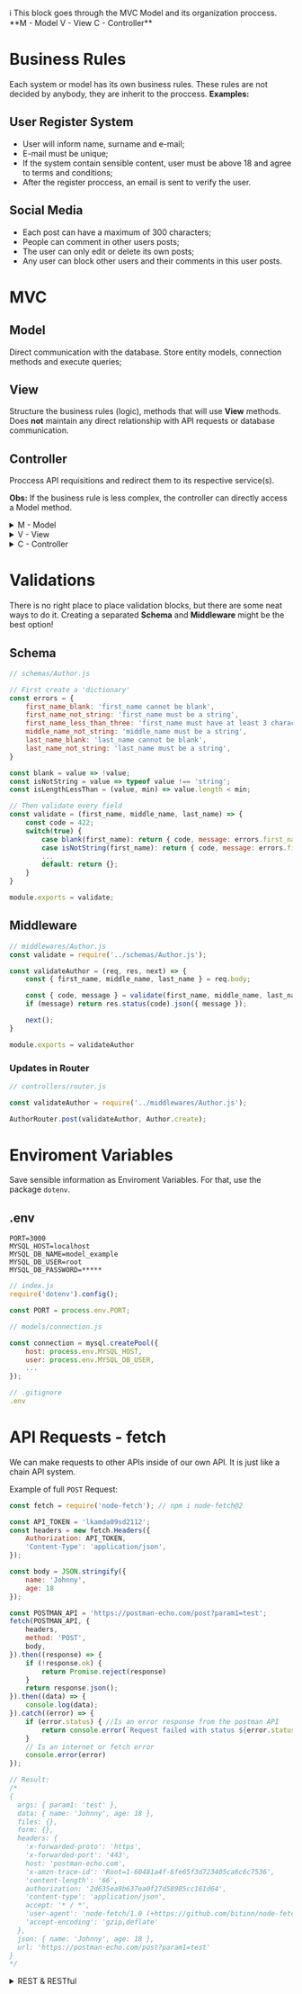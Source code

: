 <aside>
ℹ️ This block goes through the MVC Model and its organization proccess.
**M - Model
V - View
C - Controller**

</aside>

# Business Rules

Each system or model has its own business rules. These rules are not decided by anybody, they are inherit to the proccess. **Examples:**

## User Register System

- User will inform name, surname and e-mail;
- E-mail must be unique;
- If the system contain sensible content, user must be above 18 and agree to terms and conditions;
- After the register proccess, an email is sent to verify the user.

## Social Media

- Each post can have a maximum of 300 characters;
- People can comment in other users posts;
- The user can only edit or delete its own posts;
- Any user can block other users and their comments in this user posts.

# MVC

## Model

Direct communication with the database. Store entity models, connection methods and execute queries;

## View

Structure the business rules (logic), methods that will use **View** methods. Does **not** maintain any direct relationship with API requests or database communication.

## Controller

Proccess API requisitions and redirect them to its respective service(s).

**Obs:** If the business rule is less complex, the controller can directly access a Model method.

<details>
<summary>M - Model</summary>

# Creating a Model

## Connecting to MySQL in Node.js

```jsx
// connection.js
const mysql = require('mysql2/promise'); // npm i mysql2

// createPool will keep the connection with the database alive.
const connection = mysql.createPool({
  host: 'localhost',
  user: 'root',
  password: 'root',
  database: 'model_example'
});

module.exports = connection;
```

## Model Methods

```jsx
// models/Author.js
const connection = require('./connection');

const getAll = async () => {
	// Execute the query just like you would in SQL
	const [authors, _fields] = await connection.execute(
	  'SELECT id, first_name, middle_name, last_name FROM model_example.authors;',
  );
  return authors;
	// result: [ { ...author_one }, { ...author_two }, ... ];
};

const getById = async (id) => {
	// Whenever we want to include a separate variable in a query, we can use '?'
	const query = 'SELECT first_name, middle_name, last_name FROM model_example.authors WHERE id = ?;';
	const [author] = await connection.execute(query, [id]);
	
	if (!author.length) return null;
	return author;
}

const create = async (firstName, middleName, lastName) => connection.execute(
	'INSERT INTO model_example.authors (first_name, middle_name, last_name) VALUES (?,?,?)',
	[firstName, middleName, lastName],
);

const isValid = (firstName, middleName, lastName) => {
	if (!firstName || typeof firstName !== 'string') return false;
	if (!lastName || typeof lastName !== 'string') return false;
	if (middleName && typeof middleName !== 'string') return false;
	
	return true;
};

module.exports = {
	getAll,
	getById,
	create,
	isValid,
};
```

## Serialize (View Method)

The data retrieved from the database will not be in `camelCase`, which is default for variables in JS. For this reason, we are going to serialize it:

```jsx
const serialize = ({ id, ...authorData }) => ({
	id,
	firstName: authorData.first_name,
	middleName: authorData.middle_name,
	lastName: authorData.last_name,
});

const getAll = async () => {
	...
	return authors.map(serialize);
}

const getById =  async (id) => {
	...
	return serialize(author[0]);
}
```

## Express Routes

```jsx
// index.js
const Author = require('./models/Author');

app.get('/authors', async (_req, res) => {
	const authors = await Author.getAll();

	res.status(200).json(authors);
});

app.get('/authors/:id', async (req, res) => {
	const { id } = req.params;
	const author = await Author.getById(id);

	if (!author) return res.status(404).json({ message: 'Not found' });

	res.status(200).json(authors);
});

app.post('/authors', async (req, res) => {
	const { firstName, middleName, lastName } = req.body;

	if (!Author.isValid(firstName, middleName, lastName)) {
		return res.status(400).json({ message: 'Invalid Data' });
	}

	await Author.create(firstName, middleName, lastName);
	res.status(201).json({ message: 'Author created successfully!'});
});
```
</details>

<details>
<summary>V - View</summary>

# Method Distribution

**Taking as example this Model:**

```jsx
// models/Author.js
const connection = require('./connection');

/*
const serialize = (authorData) => ({
	id: authorData.id,
	firstName: authorData.first_name,
	middleName: authorData.middle_name,
	lastName: authorData.last_name,
});
*/

const getAll = async () => {
	const [authors, _fields] = await connection.execute(
	  'SELECT id, first_name, middle_name, last_name FROM model_example.authors;',
  );
  return authors;
				//.map(serialize);
};

const create = async (firstName, middleName, lastName) => connection.execute(
	'INSERT INTO model_example.authors (first_name, middle_name, last_name) VALUES (?,?,?)',
	[firstName, middleName, lastName],
);

/*
const isValid = (firstName, middleName, lastName) => {
	if (!firstName || typeof firstName !== 'string') return false;
	if (!lastName || typeof lastName !== 'string') return false;
	if (middleName && typeof middleName !== 'string') return false;
	
	return true;
};
*/

module.exports = {
	getAll,
	create,
};
```

The following can be delegated to the View: `serialize(), isValid()`. It will then be responsible for the **business rules:**

```jsx
// views/Author.js

const Author = require('../models/Author.js')

const serialize = ({ id, ...authorData }) => ({
	id,
	firstName: authorData.first_name,
	middleName: authorData.middle_name,
	lastName: authorData.last_name,
});

const isValid = (firstName, middleName, lastName) => {
	if (!firstName || typeof firstName !== 'string') return false;
	if (!lastName || typeof lastName !== 'string') return false;
	if (middleName && typeof middleName !== 'string') return false;
	
	return true;
};

const getAll = async () => {
	const author = await Author.getAll();
	return author.map(serialize);
};

const create = async (firstName, middleName, lastName) => {
	const valid = isValid(firstName, middleName, lastName);
	if (!valid) return false;
	
	const [data] = await Author.create(firstName, middleName, lastName);
	return { id: data.insertId, firstName, middleName, lastName };
}
```

## What about the index?

```jsx
const Author = require('./views/Authors');

app.get('/authors', async (_req, res) => {
	const authors = await Author.getAll();
	res.status(200).json(authors);
});

app.post('/authors', async (req, res) => {
  const { firstName, middleName, lastName } = req.body;

  const author = await Author.create(firstName, middleName, lastName);

  if (!author) return res.status(400).json({ message: 'Invalid data' });

  res.status(201).json(author);
});
```

Very similar, right? That’s pretty much it.
</details>

<details>
<summary>C - Controller</summary>

# Importing from index

```jsx
// controllers/Author.js

const Author = require('../views/Author');

const getAll = async (_req, res) => {
  const authors = await Author.getAll();

  res.status(200).json(authors);
};

const create = async (req, res) => {
  const { firstName, middleName, lastName } = req.body;

  const author = await Author.create(firstName, middleName, lastName);
  if (!author) return res.status(400).json({ message: 'Invalid Data' });

  res.status(201).json(author);
};

module.exports = {
  getAll,
  createAuthor,
};
```

```jsx
// controllers/router.js
const express = require('express');

const Author = require('./Author.js');
const AuthorRouter = express.Router();

AuthorRouter.get(Author.getAll);
AuthorRouter.post(Author.create);

module.exports = {
	AuthorRouter,
};
```

## The Clean View - Index

```jsx
const express = require('express');

const app = express();

const { AuthorRouter } = require('./controllers/router');

app.use(express.json());

app.use('/authors', AuthorRouter);

const PORT = process.env.PORT || 3000;
app.listen(PORT, () => console.log(`listening on port ${PORT}`));
```

Looking good!
</details>

# Validations

There is no right place to place validation blocks, but there are some neat ways to do it. Creating a separated **Schema** and **Middleware** might be the best option!

## Schema

```jsx
// schemas/Author.js

// First create a 'dictionary'
const errors = {
	first_name_blank: 'first_name cannot be blank',
	first_name_not_string: 'first_name must be a string',
	first_name_less_than_three: 'first_name must have at least 3 characters',
	middle_name_not_string: 'middle_name must be a string',
	last_name_blank: 'last_name cannot be blank',
	last_name_not_string: 'last_name must be a string',
}

const blank = value => !value;
const isNotString = value => typeof value !== 'string';
const isLengthLessThan = (value, min) => value.length < min;

// Then validate every field
const validate = (first_name, middle_name, last_name) => {
	const code = 422;
	switch(true) {
		case blank(first_name): return { code, message: errors.first_name_blank }
		case isNotString(first_name): return { code, message: errors.first_name_not_string }
		...
		default: return {};
	}
}

module.exports = validate;
```

## Middleware

```jsx
// middlewares/Author.js
const validate = require('../schemas/Author.js');

const validateAuthor = (req, res, next) => {
	const { first_name, middle_name, last_name } = req.body;

	const { code, message } = validate(first_name, middle_name, last_name);
	if (message) return res.status(code).json({ message });

	next();
}

module.exports = validateAuthor
```

### Updates in Router

```jsx
// controllers/router.js

const validateAuthor = require('../middlewares/Author.js');

AuthorRouter.post(validateAuthor, Author.create);
```

# Enviroment Variables

Save sensible information as Enviroment Variables. For that, use the package `dotenv`.

## .env

```
PORT=3000
MYSQL_HOST=localhost
MYSQL_DB_NAME=model_example
MYSQL_DB_USER=root
MYSQL_DB_PASSWORD=*****
```

```jsx
// index.js
require('dotenv').config();

const PORT = process.env.PORT;

// models/connection.js

const connection = mysql.createPool({
	host: process.env.MYSQL_HOST,
	user: process.env.MYSQL_DB_USER,
	...
});

// .gitignore
.env
```

# API Requests - fetch

We can make requests to other APIs inside of our own API. It is just like a chain API system.

Example of full `POST` Request:

```jsx
const fetch = require('node-fetch'); // npm i node-fetch@2

const API_TOKEN = 'lkamda09sd2112';
const headers = new fetch.Headers({
	Authorization: API_TOKEN,
	'Content-Type': 'application/json',
});

const body = JSON.stringify({
	name: 'Johnny',
	age: 18
});

const POSTMAN_API = 'https://postman-echo.com/post?param1=test';
fetch(POSTMAN_API, {
	headers,
	method: 'POST',
	body,
}).then((response) => {
	if (!response.ok) {
		return Promise.reject(response)
	}
	return response.json();
}).then((data) => {
	console.log(data);
}).catch((error) => {
	if (error.status) { //Is an error response from the postman API
		return console.error(`Request failed with status ${error.status}`);
	}
	// Is an internet or fetch error
	console.error(error)
});

// Result:
/*
{
  args: { param1: 'test' },
  data: { name: 'Johnny', age: 18 },
  files: {},
  form: {},
  headers: {
    'x-forwarded-proto': 'https',
    'x-forwarded-port': '443',
    host: 'postman-echo.com',
    'x-amzn-trace-id': 'Root=1-60481a4f-6fe65f3d723405ca6c6c7536',
    'content-length': '66',
    authorization: '2d635ea9b637ea0f27d58985cc161d64',
    'content-type': 'application/json',
    accept: '* / *',
    'user-agent': 'node-fetch/1.0 (+https://github.com/bitinn/node-fetch)',
    'accept-encoding': 'gzip,deflate'
  },
  json: { name: 'Johnny', age: 18 },
  url: 'https://postman-echo.com/post?param1=test'
}
*/
```
<details>
<summary>REST & RESTful</summary>

# Definition

REST - **Representational State Transfer** is a software architectural style that follows **W3C** restrictions and norms for API creation. It is essentially a set of good practice rules for API / web service creation.

RESTful - API / Web service that is within the REST norms.

# Constraints - Requirements

## 1 - Uniform Interface

Maintain a clear pattern across the application and follow some base rules like:

---

- Specify `Content-type: [JSON, XML, JavaScript]` in the response header;
- For every resource, keep the resource name in its respective access route.
- If a collection `GET /user` returns an array. For every other collection, also return an array at this route.;
- Errors must use a common structure, like: `{ error: '', message: '' }`. The error codes should also represent the error according to the HTTP norm;
- Always send a response back to the client. Do not keep a request open in the void.

---

## 2 - Client-server Architecture

Exactly how Node.js APIs work. The client can be any device, if it can do an HTTP request to the server, the server should respond accordingly.

## 3 - Stateless

The internal API variables should not change between requests. The variables should keep a static value so that the API can handle multiple requests without breaking.

## 4 - Cacheable

API Responses can be stored in the client-side cache. We can specify it with the header `Cache-Control: max-age=120`. This allows for a lower request number and improves the performance of our API. **Use it wisely! Using too much cache can result in less data trustability.**

## 5 - Layered System

**Abstract** from the client **all the necessary steps to finish a request.** The client expects from the server just an answer, **any other requests to server B or file server C are useless to the client.**

## 6 - Code on Demand (Optional)

Our server might be capable of sending **JavaScript Code** to the client. A widget component for example.
</details>